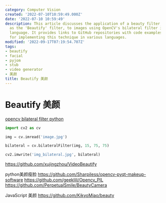 ```yaml
---
category: Computer Vision
created: '2022-07-10T10:59:49.000Z'
date: '2022-07-10 10:59:49'
description: This article discusses the application of a beauty filter, also known
  as the 'Beautify' filter, to images using OpenCV's bilateral filter in Python programming
  language. It provides links to GitHub repositories with code examples and tools
  for implementing this technique in various languages.
modified: '2022-09-17T07:19:54.707Z'
tags:
- beautify
- facial
- pyjom
- stub
- video generator
- 美颜
title: Beautify 美颜
---
```


# Beautify 美颜

[opencv bilateral filter python](https://www.codespeedy.com/bilateral-filter-in-opencv-in-python/)

```python
import cv2 as cv

img = cv.imread('image.jpg')

bilateral = cv.bilateralFilter(img, 15, 75, 75) 

cv2.imwrite('img_bilateral.jpg', bilateral)
```

https://github.com/xujingzhou/VideoBeautify

python美颜瘦脸
https://github.com/Sharpiless/opencv-pyqt-makeup-software
https://github.com/geeklili/Opencv_PIL
https://github.com/PerpetualSmile/BeautyCamera

JavaScript 美颜
https://github.com/KikyoMiao/beauty

